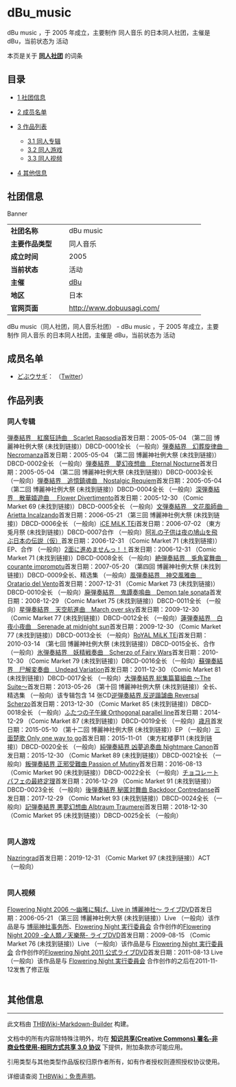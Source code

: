 # dBu_music

<!-- source html: G:\repos\THBWiki-Markdown-Builder\THBWikiMarkdown\Temp\main\6\66\ns0%3AdBu_music.html -->

dBu music ，于 2005 年成立，主要制作 同人音乐 的日本同人社团，主催是 dBu，当前状态为 活动

本页是关于 **[同人社团](./同人社团.md#同人社团)** 的词条

## 目录

- [1 社团信息](#社团信息)
- [2 成员名单](#成员名单)
- [3 作品列表](#作品列表)

  - [3.1 同人专辑](#同人专辑)
  - [3.2 同人游戏](#同人游戏)
  - [3.3 同人视频](#同人视频)



- [4 其他信息](#其他信息)





## 社团信息
[](./文件-dBu_music_banner.gif.md)  [](./文件-dBu_music_banner.gif.md)Banner

<table><tbody><tr><td style="width:120px"><b>社团名称</b></td><td style="min-width:300px"> dBu music </td></tr><tr><td><b>主要作品类型</b></td><td>同人音乐</td></tr><tr><td><b>成立时间</b></td><td>2005</td></tr><tr><td><b>当前状态</b></td><td>活动</td></tr><tr><td><b>主催</b></td><td> <a href="./dBu.md" class="mw-redirect" title="dBu">dBu</a> </td></tr><tr><td><b>地区</b></td><td>日本</td></tr><tr><td><b>官网页面</b></td><td><a rel="nofollow" class="external free" href="http://www.dobuusagi.com/">http://www.dobuusagi.com/</a> </td></tr></tbody></table>

dBu music（同人社团，同人音乐社团） - dBu music ，于 2005 年成立，主要制作 同人音乐 的日本同人社团，主催是 dBu，当前状态为 活动

## 成员名单
- [どぶウサギ](./どぶウサギ.md)： （[Twitter](https://twitter.com/dobuusagi)）


## 作品列表

### 同人专辑
[](./弾奏結界_紅魔狂詩曲_Scarlet_Rapsodia.md)[弾奏結界　紅魔狂詩曲　Scarlet Rapsodia](./弾奏結界_紅魔狂詩曲_Scarlet_Rapsodia.md)首发日期：2005-05-04 （第二回 博麗神社例大祭 (未找到链接)）DBCD-0001全长 （一般向）[](./弾奏結界_幻葬旋律曲_Necromanza.md)[弾奏結界　幻葬旋律曲　Necromanza](./弾奏結界_幻葬旋律曲_Necromanza.md)首发日期：2005-05-04 （第二回 博麗神社例大祭 (未找到链接)）DBCD-0002全长 （一般向）[](./弾奏結界_夢幻夜想曲_Eternal_Nocturne.md)[弾奏結界　夢幻夜想曲　Eternal Nocturne](./弾奏結界_夢幻夜想曲_Eternal_Nocturne.md)首发日期：2005-05-04 （第二回 博麗神社例大祭 (未找到链接)）DBCD-0003全长 （一般向）[](./弾奏結界_追憶鎮魂曲_Nostalgic_Requiem.md)[弾奏結界　追憶鎮魂曲　Nostalgic Requiem](./弾奏結界_追憶鎮魂曲_Nostalgic_Requiem.md)首发日期：2005-05-04 （第二回 博麗神社例大祭 (未找到链接)）DBCD-0004全长 （一般向）[](./深弾奏結界_散華嬉遊曲_Flower_Divertimento.md)[深弾奏結界　散華嬉遊曲　 Flower Divertimento](./深弾奏結界_散華嬉遊曲_Flower_Divertimento.md)首发日期：2005-12-30 （Comic Market 69 (未找到链接)）DBCD-0005全长 （一般向）[](./文弾奏結界_文花風師曲_Arietta_Incalzando.md)[文弾奏結界　文花風師曲　Arietta Incalzando](./文弾奏結界_文花風師曲_Arietta_Incalzando.md)首发日期：2006-05-21 （第三回 博麗神社例大祭 (未找到链接)）DBCD-0006全长 （一般向）[](./iCE_MiLK_TEi.md)[iCE MiLK TEi](./iCE_MiLK_TEi.md)首发日期：2006-07-02 （東方兎月祭 (未找到链接)）DBCD-0007合作 （一般向）[](./阿礼の子供は夜の鳩山を飛ぶ日本の伝説（仮）.md)[阿礼の子供は夜の鳩山を飛ぶ日本の伝説（仮）](./阿礼の子供は夜の鳩山を飛ぶ日本の伝説（仮）.md)首发日期：2006-12-31 （Comic Market 71 (未找到链接)）EP、​合作 （一般向）[](./2面に進めませんっ！！.md)[2面に進めませんっ！！](./2面に進めませんっ！！.md)首发日期：2006-12-31 （Comic Market 71 (未找到链接)）DBCD-0008全长 （一般向）[](./絶弾奏結界_兎角宴舞曲_courante_impromptu.md)[絶弾奏結界　兎角宴舞曲　courante impromptu](./絶弾奏結界_兎角宴舞曲_courante_impromptu.md)首发日期：2007-05-20 （第四回 博麗神社例大祭 (未找到链接)）DBCD-0009全长、​精选集 （一般向）[](./風弾奏結界_神交風雅曲_Oratario_del_Vento.md)[風弾奏結界　神交風雅曲　Oratario del Vento](./風弾奏結界_神交風雅曲_Oratario_del_Vento.md)首发日期：2007-12-31 （Comic Market 73 (未找到链接)）DBCD-0010全长 （一般向）[](./廃弾奏結界_鬼譚奏鳴曲_Demon_tale_sonata.md)[廃弾奏結界　鬼譚奏鳴曲　Demon tale sonata](./廃弾奏結界_鬼譚奏鳴曲_Demon_tale_sonata.md)首发日期：2008-12-29 （Comic Market 75 (未找到链接)）DBCD-0011全长 （一般向）[](./星弾奏結界_天空航進曲_March_over_sky.md)[星弾奏結界　天空航進曲　March over sky](./星弾奏結界_天空航進曲_March_over_sky.md)首发日期：2009-12-30 （Comic Market 77 (未找到链接)）DBCD-0012全长 （一般向）[](./蓮弾奏結界_白夜小夜曲_Serenade_at_midnight_sun.md)[蓮弾奏結界　白夜小夜曲　Serenade at midnight sun](./蓮弾奏結界_白夜小夜曲_Serenade_at_midnight_sun.md)首发日期：2009-12-30 （Comic Market 77 (未找到链接)）DBCD-0013全长 （一般向）[](./RoYAL_MiLK_TEi.md)[RoYAL MiLK TEi](./RoYAL_MiLK_TEi.md)首发日期：2010-03-14 （第七回 博麗神社例大祭 (未找到链接)）DBCD-0015全长、​合作 （一般向）[](./氷弾奏結界_妖精戦奏曲_Scherzo_of_Fairy_Wars.md)[氷弾奏結界　妖精戦奏曲　Scherzo of Fairy Wars](./氷弾奏結界_妖精戦奏曲_Scherzo_of_Fairy_Wars.md)首发日期：2010-12-30 （Comic Market 79 (未找到链接)）DBCD-0016全长 （一般向）[](./蘇弾奏結界_尸解変奏曲_Undead_Variation.md)[蘇弾奏結界　尸解変奏曲　Undead Variation](./蘇弾奏結界_尸解変奏曲_Undead_Variation.md)首发日期：2011-12-30 （Comic Market 81 (未找到链接)）DBCD-0017全长 （一般向）[](./大弾奏結界_総集篇纂組曲_～The_Suite～.md)[大弾奏結界 総集篇纂組曲 ～The Suite～](./大弾奏結界_総集篇纂組曲_～The_Suite～.md)首发日期：2013-05-26 （第十回 博麗神社例大祭 (未找到链接)）全长、​精选集 （一般向）该专辑包含 14 张CD[](./逆弾奏結界_反逆諧謔曲_Reversal_Scherzo.md)[逆弾奏結界 反逆諧謔曲 Reversal Scherzo](./逆弾奏結界_反逆諧謔曲_Reversal_Scherzo.md)首发日期：2013-12-30 （Comic Market 85 (未找到链接)）DBCD-0018全长 （一般向）[](./ふたつの子午線_Orthogonal_parallel_line.md)[ふたつの子午線 Orthogonal parallel line](./ふたつの子午線_Orthogonal_parallel_line.md)首发日期：2014-12-29 （Comic Market 87 (未找到链接)）DBCD-0019全长 （一般向）[](./歳月.md)[歳月](./歳月.md)首发日期：2015-05-10 （第十二回 博麗神社例大祭 (未找到链接)）EP （一般向）[](./三面楚歌_Only_one_way_to_go.md)[三面楚歌 Only one way to go](./三面楚歌_Only_one_way_to_go.md)首发日期：2015-11-01 （東方紅楼夢11 (未找到链接)）DBCD-0020全长 （一般向）[](./純弾奏結界_凶夢追奏曲_Nightmare_Canon.md)[純弾奏結界 凶夢追奏曲 Nightmare Canon](./純弾奏結界_凶夢追奏曲_Nightmare_Canon.md)首发日期：2015-12-30 （Comic Market 89 (未找到链接)）DBCD-0021全长 （一般向）[](./叛弾奏結界_正邪受難曲_Passion_of_Mutiny.md)[叛弾奏結界 正邪受難曲 Passion of Mutiny](./叛弾奏結界_正邪受難曲_Passion_of_Mutiny.md)首发日期：2016-08-13 （Comic Market 90 (未找到链接)）DBCD-0022全长 （一般向）[](./チョコレートパフェの最終定理.md)[チョコレートパフェの最終定理](./チョコレートパフェの最終定理.md)首发日期：2016-12-29 （Comic Market 91 (未找到链接)）DBCD-0023全长 （一般向）[](./後弾奏結界_秘匿対舞曲_Backdoor_Contredanse.md)[後弾奏結界 秘匿対舞曲 Backdoor Contredanse](./後弾奏結界_秘匿対舞曲_Backdoor_Contredanse.md)首发日期：2017-12-29 （Comic Market 93 (未找到链接)）DBCD-0024全长 （一般向）[](./記弾奏結界_悪夢幻想曲_Albtraum_Traumerei.md)[記弾奏結界 悪夢幻想曲 Albtraum Traumerei](./記弾奏結界_悪夢幻想曲_Albtraum_Traumerei.md)首发日期：2018-12-30 （Comic Market 95 (未找到链接)）DBCD-0025全长 （一般向）
<table><style data-mw-deduplicate="TemplateStyles:r686458">.mw-parser-output .simple_work{display:grid;min-height:calc(120px + 0.5rem);grid-template-columns:calc(120px + 0.5rem)1fr;grid-template-rows:auto 1fr;grid-template-areas:"cover title""cover props";overflow:hidden}.mw-parser-output .simple_work-cover{grid-area:cover;align-self:center;justify-self:center;overflow:hidden;max-width:100%;max-height:100%;padding:0.25rem;word-break:break-all}.mw-parser-output .simple_work-cover a.new{display:block;text-align:center;padding:0.25rem}.mw-parser-output .simple_work-title{grid-area:title;margin-top:0.25rem;padding-left:0.25rem;font-weight:bold}.mw-parser-output .simple_work-props{grid-area:props;padding-left:0.25rem}.mw-parser-output .simple_work-prop{margin:0.125rem 0}</style>

<link rel="mw-deduplicated-inline-style" href="mw-data:TemplateStyles:r686458">

<link rel="mw-deduplicated-inline-style" href="mw-data:TemplateStyles:r686458">

<link rel="mw-deduplicated-inline-style" href="mw-data:TemplateStyles:r686458">

<link rel="mw-deduplicated-inline-style" href="mw-data:TemplateStyles:r686458">

<link rel="mw-deduplicated-inline-style" href="mw-data:TemplateStyles:r686458">

<link rel="mw-deduplicated-inline-style" href="mw-data:TemplateStyles:r686458">

<link rel="mw-deduplicated-inline-style" href="mw-data:TemplateStyles:r686458">

<link rel="mw-deduplicated-inline-style" href="mw-data:TemplateStyles:r686458">

<link rel="mw-deduplicated-inline-style" href="mw-data:TemplateStyles:r686458">

<link rel="mw-deduplicated-inline-style" href="mw-data:TemplateStyles:r686458">

<link rel="mw-deduplicated-inline-style" href="mw-data:TemplateStyles:r686458">

<link rel="mw-deduplicated-inline-style" href="mw-data:TemplateStyles:r686458">

<link rel="mw-deduplicated-inline-style" href="mw-data:TemplateStyles:r686458">

<link rel="mw-deduplicated-inline-style" href="mw-data:TemplateStyles:r686458">

<link rel="mw-deduplicated-inline-style" href="mw-data:TemplateStyles:r686458">

<link rel="mw-deduplicated-inline-style" href="mw-data:TemplateStyles:r686458">

<link rel="mw-deduplicated-inline-style" href="mw-data:TemplateStyles:r686458">

<link rel="mw-deduplicated-inline-style" href="mw-data:TemplateStyles:r686458">

<link rel="mw-deduplicated-inline-style" href="mw-data:TemplateStyles:r686458">

<link rel="mw-deduplicated-inline-style" href="mw-data:TemplateStyles:r686458">

<link rel="mw-deduplicated-inline-style" href="mw-data:TemplateStyles:r686458">

<link rel="mw-deduplicated-inline-style" href="mw-data:TemplateStyles:r686458">

<link rel="mw-deduplicated-inline-style" href="mw-data:TemplateStyles:r686458">

<link rel="mw-deduplicated-inline-style" href="mw-data:TemplateStyles:r686458">

<link rel="mw-deduplicated-inline-style" href="mw-data:TemplateStyles:r686458">

<link rel="mw-deduplicated-inline-style" href="mw-data:TemplateStyles:r686458">
</table>



### 同人游戏
[](./Nazringrad.md)[Nazringrad](./Nazringrad.md)首发日期：2019-12-31 （Comic Market 97 (未找到链接)）ACT （一般向）
<table><link rel="mw-deduplicated-inline-style" href="mw-data:TemplateStyles:r686458">
</table>



### 同人视频
[](./Flowering_Night_2006_～幽雅に騒げ、Live_in_博麗神社～_ライブDVD.md)[Flowering Night 2006 ～幽雅に騒げ、Live in 博麗神社～ ライブDVD](./Flowering_Night_2006_～幽雅に騒げ、Live_in_博麗神社～_ライブDVD.md)首发日期：2006-05-21 （第三回 博麗神社例大祭 (未找到链接)）Live （一般向）该作品是与 [博丽神社事务所](./博丽神社事务所.md)、​[Flowering Night 実行委員会](./Flowering_Night_実行委員会.md) 合作创作的[](./Flowering_Night_2009_-全人類ノ天樂祭-_ライブDVD.md)[Flowering Night 2009 -全人類ノ天樂祭- ライブDVD](./Flowering_Night_2009_-全人類ノ天樂祭-_ライブDVD.md)首发日期：2009-08-15 （Comic Market 76 (未找到链接)）Live （一般向）该作品是与 [Flowering Night 実行委員会](./Flowering_Night_実行委員会.md) 合作创作的[](./Flowering_Night_2011_公式ライブDVD.md)[Flowering Night 2011 公式ライブDVD](./Flowering_Night_2011_公式ライブDVD.md)首发日期：2011-08-13 Live （一般向）该作品是与 [Flowering Night 実行委員会](./Flowering_Night_実行委員会.md) 合作创作的之后在2011-11-12发售了修正版
<table><link rel="mw-deduplicated-inline-style" href="mw-data:TemplateStyles:r686458">

<link rel="mw-deduplicated-inline-style" href="mw-data:TemplateStyles:r686458">

<link rel="mw-deduplicated-inline-style" href="mw-data:TemplateStyles:r686458">
</table>



## 其他信息
  
  






---

此文档由 [THBWiki-Markdown-Builder](https://github.com/Delsin-Yu/THBWiki-Markdown-Builder) 构建。

文档中的所有内容除特殊注明外，均在 [**知识共享(Creative Commons) 署名-非商业性使用-相同方式共享 3.0 协议**](https://creativecommons.org/licenses/by-sa/3.0/deed.zh-hans) 下提供，附加条款亦可能应用。

引用类型与其他类型作品版权归原作者所有，如有作者授权则遵照授权协议使用。

详细请查阅 [THBWiki：免责声明](https://thbwiki.cc/THBWiki:%E5%85%8D%E8%B4%A3%E5%A3%B0%E6%98%8E)。

